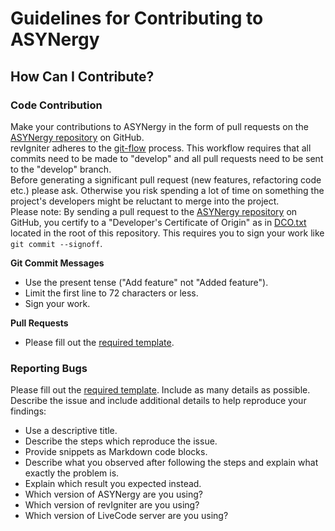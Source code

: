 


# Guidelines for Contributing to ASYNergy

## How Can I Contribute?


### Code Contribution

Make your contributions to ASYNergy in the form of pull requests on the [ASYNergy repository](https://github.com/revig/ASYNergy/) on GitHub.  
revIgniter adheres to the [git-flow](http://nvie.com/posts/a-successful-git-branching-model/) process. This workflow requires that all commits need to be made to "develop" and all pull requests need to be sent to the "develop" branch.  
Before generating a significant pull request (new features, refactoring code etc.) please ask. Otherwise you risk spending a lot of time on something the project's developers might be reluctant to merge into the project.  
Please note: By sending a pull request to the [ASYNergy repository](https://github.com/revig/ASYNergy/) on GitHub, you certify to a "Developer's Certificate of Origin" as in [DCO.txt](DCO.txt) located in the root of this repository. This requires you to sign your work like `git commit --signoff`.

**Git Commit Messages**

- Use the present tense ("Add feature" not "Added feature").
- Limit the first line to 72 characters or less.
- Sign your work.

**Pull Requests**

- Please fill out the [required template](PULL_REQUEST_TEMPLATE.md).


### Reporting Bugs

Please fill out the [required template](ISSUE_TEMPLATE.md). Include as many details as possible. Describe the issue and include additional details to help reproduce your findings:

- Use a descriptive title.
- Describe the steps which reproduce the issue.
- Provide snippets as Markdown code blocks.
- Describe what you observed after following the steps and explain what exactly the problem is.
- Explain which result you expected instead.
- Which version of ASYNergy are you using?
- Which version of revIgniter are you using?
- Which version of LiveCode server are you using?

